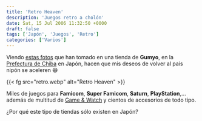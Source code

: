 ```yaml
---
title: 'Retro Heaven'
description: 'Juegos retro a cholón'
date: Sat, 15 Jul 2006 11:32:50 +0000
draft: false
tags: ['Japón', 'Juegos', 'Retro']
categories: ['Varios']
---
```


Viendo [estas fotos](http://jamie-sam.livejournal.com/3432.html) que han tomado en una tienda de **Gumyo**, en la [Prefectura de Chiba](https://es.wikipedia.org/wiki/Prefectura_de_Chiba) en Japón, hacen que mis deseos de volver al país nipón se aceleren :smile:

{{< fg src="retro.webp" alt="Retro Heaven" >}}

Miles de juegos para **Famicom**, **Super Famicom**, **Saturn**, **PlayStation**,... además de multitud de [Game & Watch](https://www.ionlitio.com/2006/07/11/game-watch/) y cientos de accesorios de todo tipo.

¿Por qué este tipo de tiendas sólo existen en Japón?